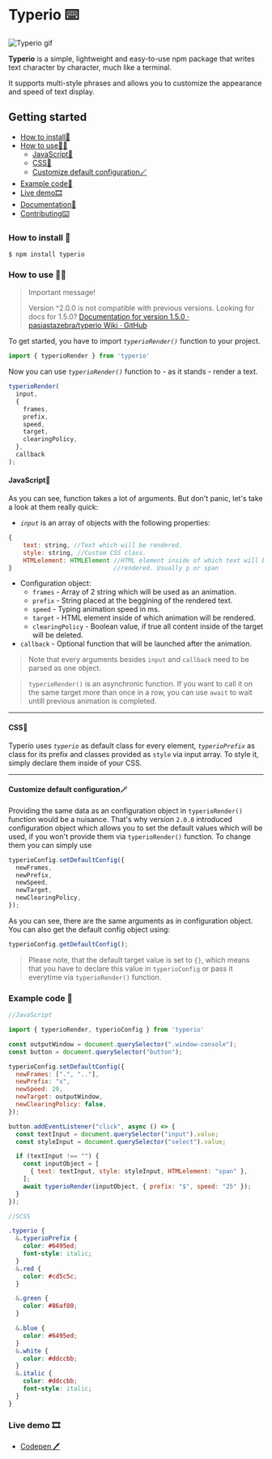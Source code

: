 # Typerio ⌨️

![Typerio gif](https://cdn.discordapp.com/attachments/827239377926619170/1204944493892341810/Arc_EsqyfDm9aa.gif?ex=65d69302&is=65c41e02&hm=8517adf99c6341e75da99e5be692911ef714e5ed7bfda977d5bce908ee4d97b4&)

**Typerio** is a simple, lightweight and easy-to-use npm package that writes text character by character, much like a terminal.

It supports multi-style phrases and allows you to customize the appearance and speed of text display.

## Getting started

- [How to install📩](#how-to-install-)
- [How to use🤷‍♂️](#how-to-use)
  - [JavaScript💛](#javascript)
  - [CSS💙](#css)
  - [Customize default configuration🪄](#customize-default-configuration)
- [Example code👀](#example-code-)
- [Live demo🎞️](#live-demo-)
- [Documentation📙](https://github.com/pasiastazebra/typerio/wiki/Documentation-for-versions-2.x.x)
- [Contributing⌨️](CONTRIBUTING.md)

### How to install 📩

```console
$ npm install typerio
```

### How to use 🤷‍♂️

> Important message!
>
> Version ^2.0.0 is not compatible with previous versions. Looking for docs for 1.5.0? [Documentation for version 1.5.0 · pasiastazebra/typerio Wiki · GitHub](https://github.com/pasiastazebra/typerio/wiki/Documentation-for-version-1.5.0)

To get started, you have to import _`typerioRender()`_ function to your project.

```javascript
import { typerioRender } from 'typerio'
```

Now you can use _`typerioRender()`_ function to - as it stands - render a text.

```javascript
typerioRender(
  input,
  {
    frames,
    prefix,
    speed,
    target,
    clearingPolicy,
  },
  callback
);
```

#### JavaScript💛

As you can see, function takes a lot of arguments. But don't panic, let's take a look at them really quick:

- _`input`_ is an array of objects with the following properties:

```javascript
{
    text: string, //Text which will be rendered.
    style: string, //Custom CSS class.
    HTMLelement: HTMLElement //HTML element inside of which text will be
}                            //rendered. Usually p or span
```
- Configuration object:
  - `frames` - Array of 2 string which will be used as an animation.
  - `prefix` - String placed at the beggining of the rendered text.
  - `speed` - Typing animation speed in ms.
  - `target` - HTML element inside of which animation will be rendered.
  - `clearingPolicy` - Boolean value, if true all content inside of the target will be deleted.
- `callback` - Optional function that will be launched after the animation.

> Note that every arguments besides `input` and `callback` need to be parsed as one object.

> `typerioRender()` is an asynchronic function. If you want to call it on the same target more than once in a row, you can use `await` to wait untill previous animation is completed.

---

#### CSS💙

Typerio uses _`typerio`_ as default class for every element, _`typerioPrefix`_ as class for its prefix and classes provided as `style` via input array. To style it, simply declare them inside of your CSS.

---

#### Customize default configuration🪄

Providing the same data as an configuration object in `typerioRender()` function would be a nuisance. That's why version `2.0.0` introduced configuration object which allows you to set the default values which will be used, if you won't provide them via `typerioRender()` function. To change them you can simply use

```javascript
typerioConfig.setDefaultConfig({
  newFrames,
  newPrefix,
  newSpeed,
  newTarget,
  newClearingPolicy,
});
```

As you can see, there are the same arguments as in configuration object. You can also get the default config object using:

```javascript
typerioConfig.getDefaultConfig();
```

> Please note, that the default target value is set to `{}`, which means that you have to declare this value in `typerioConfig` or pass it everytime via `typerioRender()` function.

### Example code 👀

```javascript
//JavaScript

import { typerioRender, typerioConfig } from 'typerio'

const outputWindow = document.querySelector(".window-console");
const button = document.querySelector("button");

typerioConfig.setDefaultConfig({
  newFrames: [".", ".."],
  newPrefix: "x",
  newSpeed: 20,
  newTarget: outputWindow,
  newClearingPolicy: false,
});

button.addEventListener("click", async () => {
  const textInput = document.querySelector("input").value;
  const styleInput = document.querySelector("select").value;

  if (textInput !== "") {
    const inputObject = [
      { text: textInput, style: styleInput, HTMLelement: "span" },
    ];
    await typerioRender(inputObject, { prefix: "$", speed: "25" });
  }
});
```

```scss
//SCSS

.typerio {
  &.typerioPrefix {
    color: #6495ed;
    font-style: italic;
  }
  &.red {
    color: #cd5c5c;
  }

  &.green {
    color: #86af80;
  }

  &.blue {
    color: #6495ed;
  }
  &.white {
    color: #ddccbb;
  }
  &.italic {
    color: #ddccbb;
    font-style: italic;
  }
}
```

### Live demo 🎞️

- [Codepen 🖊️](https://codepen.io/pasiastazebra/pen/XWGqBLJ)

